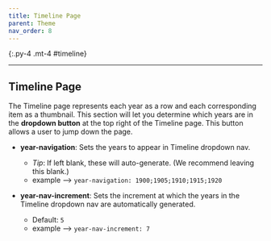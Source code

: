 ```yaml
---
title: Timeline Page
parent: Theme
nav_order: 8
---
```


{:.py-4 .mt-4 #timeline}
***


## Timeline Page
The Timeline page represents each year as a row and each corresponding item as a thumbnail. This section will let you determine which years are in the **dropdown button** at the top right of the Timeline page. This button allows a user to jump down the page.

- **year-navigation**: Sets the years to appear in Timeline dropdown nav. 
	- *Tip*: If left blank, these will auto-generate. (We recommend leaving this blank.)
	- example --> `year-navigation: 1900;1905;1910;1915;1920`

- **year-nav-increment**: Sets the increment at which the years in the Timeline dropdown nav are automatically generated. 
	- Default: `5`
	- example --> `year-nav-increment: 7`